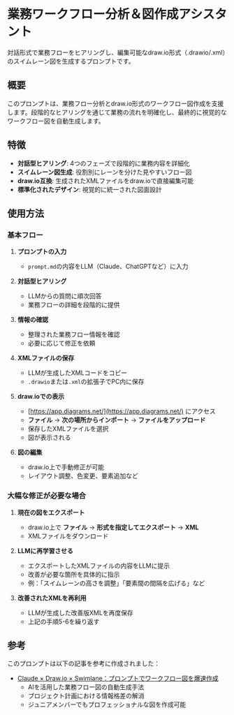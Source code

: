 # 業務ワークフロー分析＆図作成アシスタント

対話形式で業務フローをヒアリングし、編集可能なdraw.io形式（.drawio/.xml）のスイムレーン図を生成するプロンプトです。

## 概要

このプロンプトは、業務フロー分析とdraw.io形式のワークフロー図作成を支援します。段階的なヒアリングを通じて業務の流れを明確化し、最終的に視覚的なワークフロー図を自動生成します。

## 特徴

- **対話型ヒアリング**: 4つのフェーズで段階的に業務内容を詳細化
- **スイムレーン図生成**: 役割別にレーンを分けた見やすいフロー図
- **draw.io互換**: 生成されたXMLファイルをdraw.ioで直接編集可能
- **標準化されたデザイン**: 視覚的に統一された図面設計

## 使用方法

### 基本フロー

1. **プロンプトの入力**
   - `prompt.md`の内容をLLM（Claude、ChatGPTなど）に入力

2. **対話型ヒアリング**
   - LLMからの質問に順次回答
   - 業務フローの詳細を段階的に提供

3. **情報の確認**
   - 整理された業務フロー情報を確認
   - 必要に応じて修正を依頼

4. **XMLファイルの保存**
   - LLMが生成したXMLコードをコピー
   - `.drawio`または`.xml`の拡張子でPC内に保存

5. **draw.ioでの表示**
   - [https://app.diagrams.net/](https://app.diagrams.net/) にアクセス
   - **ファイル** → **次の場所からインポート** → **ファイルをアップロード**
   - 保存したXMLファイルを選択
   - 図が表示される

6. **図の編集**
   - draw.io上で手動修正が可能
   - レイアウト調整、色変更、要素追加など

### 大幅な修正が必要な場合

1. **現在の図をエクスポート**
   - draw.io上で **ファイル** → **形式を指定してエクスポート** → **XML**
   - XMLファイルをダウンロード

2. **LLMに再学習させる**
   - エクスポートしたXMLファイルの内容をLLMに提示
   - 改善が必要な箇所を具体的に指示
   - 例：「スイムレーンの高さを調整」「要素間の間隔を広げる」など

3. **改善されたXMLを再利用**
   - LLMが生成した改善版XMLを再度保存
   - 上記の手順5-6を繰り返す

## 参考

このプロンプトは以下の記事を参考に作成されました：

- [Claude × Draw.io × Swimlane：プロンプトでワークフロー図を爆速作成](https://qiita.com/WdknWdkn/items/de2aeced1faf948ac125)
  - AIを活用した業務フロー図の自動生成手法
  - プロジェクト計画における情報格差の解消
  - ジュニアメンバーでもプロフェッショナルな図を作成可能